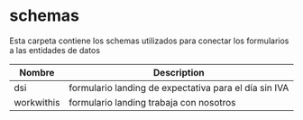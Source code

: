 # schemas

Esta carpeta contiene los schemas utilizados para conectar los formularios a las entidades de datos 


| Nombre | Description |
| ----------- | ----------- |
| dsi | formulario landing de expectativa para el día sin IVA |
| workwithis | formulario landing trabaja con nosotros |
